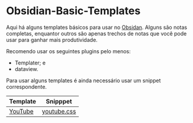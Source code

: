 # Obsidian-Basic-Templates

Aqui há alguns templates básicos para usar no [Obsidan](https://obsidian.md). Alguns são notas completas, enquantor outros são apenas trechos de notas que você pode usar para ganhar mais produtividade.

Recomendo usar os seguintes plugins pelo menos:

- Templater; e
- dataview.

Para usar alguns templates é ainda necessário usar um snippet correspondente.

| Template                        | Snipppet                            |
| ------------------------------- | ----------------------------------- |
| [YouTube](Templates/youtube.md) | [youtube.css](Snippets/youtube.css) |
